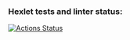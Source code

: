 ### Hexlet tests and linter status:
[![Actions Status](https://github.com/v-aksenov/java-project-lvl1/workflows/hexlet-check/badge.svg)](https://github.com/v-aksenov/java-project-lvl1/actions)